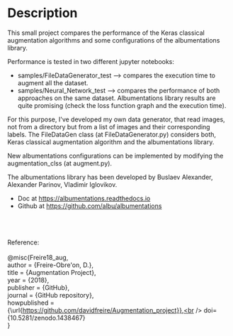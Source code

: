 # Description

This small project compares the performance of the Keras classical augmentation algorithms and some configurations of the albumentations library. 

Performance is tested in two different jupyter notebooks:

- samples/FileDataGenerator_test --> compares the execution time to augment all the dataset.
- samples/Neural_Network_test --> compares the performance of both approaches on the same dataset. Albumentations library results are quite promising (check the loss function graph and the execution time).


For this purpose, I've developed my own data generator, that read images, not from a directory but from a list of images and their corresponding labels. The FileDataGen class (at FileDataGenerator.py) considers both, Keras classical augmentation algorithm and the albumentations library. 

New albumentations configurations can be implemented by modifying the augmentation_clss (at augment.py).


The albumentations library has been developed by Buslaev Alexander, Alexander Parinov, Vladimir Iglovikov. 
- Doc at https://albumentations.readthedocs.io
- Github at https://github.com/albu/albumentations 

<br /><br /><br />
Reference:<br /><br />
@misc{Freire18_aug,<br />
  author = {Freire-Obre\'on, D.},<br />
  title = {Augmentation Project},<br />
  year = {2018},<br />
  publisher = {GitHub},<br />
  journal = {GitHub repository},<br />
  howpublished = {\url{https://github.com/davidfreire/Augmentation_project}},<br />
  doi= {10.5281/zenodo.1438467}<br />
}

